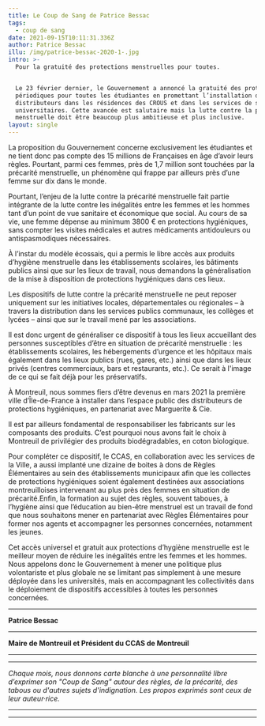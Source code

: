 ```yaml
---
title: Le Coup de Sang de Patrice Bessac
tags:
  - coup de sang
date: 2021-09-15T10:11:31.336Z
author: Patrice Bessac
illu: /img/patrice-bessac-2020-1-.jpg
intro: >-
  Pour la gratuité des protections menstruelles pour toutes.


  Le 23 février dernier, le Gouvernement a annoncé la gratuité des protections
  périodiques pour toutes les étudiantes en promettant l’installation de
  distributeurs dans les résidences des CROUS et dans les services de santé
  universitaires. Cette avancée est salutaire mais la lutte contre la précarité
  menstruelle doit être beaucoup plus ambitieuse et plus inclusive.
layout: single
---
```

La proposition du Gouvernement concerne exclusivement les étudiantes et ne tient donc pas compte des 15 millions de Françaises en âge d’avoir leurs règles. Pourtant, parmi ces femmes, près de 1,7 million sont touchées par la précarité menstruelle, un phénomène qui frappe par ailleurs près d’une femme sur dix dans le monde.

Pourtant, l’enjeu de la lutte contre la précarité menstruelle fait partie intégrante de la lutte contre les inégalités entre les femmes et les hommes tant d’un point de vue sanitaire et économique que social. Au cours de sa vie, une femme dépense au minimum 3800 € en protections hygiéniques, sans compter les visites médicales et autres médicaments antidouleurs ou antispasmodiques nécessaires.

À l’instar du modèle écossais, qui a permis le libre accès aux produits d’hygiène menstruelle dans les établissements scolaires, les bâtiments publics ainsi que sur les lieux de travail, nous demandons la généralisation de la mise à disposition de protections hygiéniques dans ces lieux.

Les dispositifs de lutte contre la précarité menstruelle ne peut reposer uniquement sur les initiatives locales, départementales ou régionales – à travers la distribution dans les services publics communaux, les collèges et lycées – ainsi que sur le travail mené par les associations.

Il est donc urgent de généraliser ce dispositif à tous les lieux accueillant des personnes susceptibles d’être en situation de précarité menstruelle : les établissements scolaires, les hébergements d’urgence et les hôpitaux mais également dans les lieux publics (rues, gares, etc.) ainsi que dans les lieux privés (centres commerciaux, bars et restaurants, etc.). Ce serait à l'image de ce qui se fait déjà pour les préservatifs.

À Montreuil, nous sommes fiers d’être devenus en mars 2021 la première ville d’Île-de-France à installer dans l’espace public des distributeurs de protections hygiéniques, en partenariat avec Marguerite & Cie.

Il est par ailleurs fondamental de responsabiliser les fabricants sur les composants des produits. C’est pourquoi nous avons fait le choix à Montreuil de privilégier des produits biodégradables, en coton biologique.

Pour compléter ce dispositif, le CCAS, en collaboration avec les services de la Ville, a aussi implanté une dizaine de boites à dons de Règles Élémentaires au sein des établissements municipaux afin que les collectes de protections hygiéniques soient également destinées aux associations montreuilloises intervenant au plus près des femmes en situation de précarité.Enfin, la formation au sujet des règles, souvent taboues, à l’hygiène ainsi que l’éducation au bien-être menstruel est un travail de fond que nous souhaitons mener en partenariat avec Règles Élémentaires pour former nos agents et accompagner les personnes concernées, notamment les jeunes.

Cet accès universel et gratuit aux protections d’hygiène menstruelle est le meilleur moyen de réduire les inégalités entre les femmes et les hommes. Nous appelons donc le Gouvernement à mener une politique plus volontariste et plus globale ne se limitant pas simplement à une mesure déployée dans les universités, mais en accompagnant les collectivités dans le déploiement de dispositifs accessibles à toutes les personnes concernées.

- - -

**Patrice Bessac**

- - -

**Maire de Montreuil et Président du CCAS de Montreuil**

- - -

- - -

_Chaque mois, nous donnons carte blanche à une personnalité libre d’exprimer son "Coup de Sang" autour des règles, de la précarité, des tabous ou d'autres sujets d'indignation. Les propos exprimés sont ceux de leur auteur·rice._

- - -

- - -
